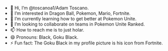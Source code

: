 - 👋 Hi, I’m @toscanoa1/Adam Toscano.
- 👀 I’m interested in Dragon Ball, Pokemon, Mario, Fortnite.
- 🌱 I’m currently learning how to get better at Pokemon Unite.
- 💞️ I’m looking to collaborate on teams in Pokemon Unite Ranked.
- 📫 How to reach me is to just holar.
- 😄 Pronouns: Black, Goku Black.
- ⚡ Fun fact: The Goku Black in my profile picture is his icon from Fortnite.

<!---
toscanoa1/toscanoa1 is a ✨ special ✨ repository because its `README.md` (this file) appears on your GitHub profile.
You can click the Preview link to take a look at your changes.
--->
